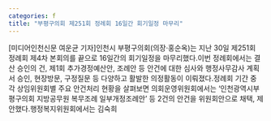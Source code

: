 ```yaml
---
categories: f
title: "부평구의회 제251회 정례회 16일간 회기일정 마무리"
---
```

[미디어인천신문 여운균 기자]인천시 부평구의회(의장·홍순옥)는 지난 30일 제251회 정례회 제4차 본회의를 끝으로 16일간의 회기일정을 마무리했다.이번 정례회에서는 결산 승인의 건, 제1회 추가경정예산안, 조례안 등 안건에 대한 심사와 행정사무감사 계획서 승인, 현장방문, 구정질문 등 다양하고 활발한 의정활동이 이뤄졌다.정례회 기간 중 각 상임위원회별 주요 안건처리 현황을 살펴보면 의회운영위원회에서는 ‘인천광역시부평구의회 지방공무원 복무조례 일부개정조례안’ 등 2건의 안건을 위원회안으로 채택, 제안했다.행정복지위원회에서는 김숙희
